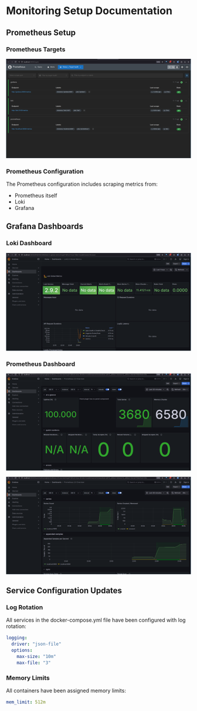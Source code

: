 # Monitoring Setup Documentation

## Prometheus Setup

### Prometheus Targets

![Prometheus Targets](./attachments/prometheus.png)

### Prometheus Configuration

The Prometheus configuration includes scraping metrics from:

- Prometheus itself
- Loki
- Grafana

## Grafana Dashboards

### Loki Dashboard

![Loki Dashboard](./attachments/loki-dash.png)

### Prometheus Dashboard

![Prometheus Dashboard](./attachments/prometheus-dash-1.png)

![Prometheus Dashboard](./attachments/prometheus-dash-2.png)

## Service Configuration Updates

### Log Rotation

All services in the docker-compose.yml file have been configured with log rotation:

```yaml
logging:
  driver: "json-file"
  options:
    max-size: "10m"
    max-file: "3"
```

### Memory Limits

All containers have been assigned memory limits:

```yaml
mem_limit: 512m
```
